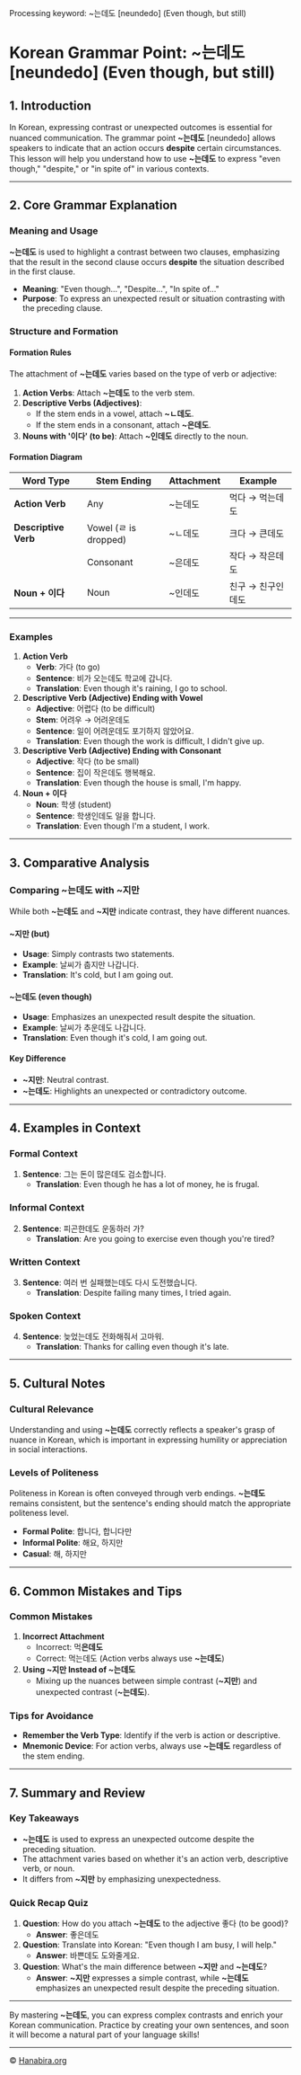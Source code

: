 Processing keyword: ~는데도 [neundedo] (Even though, but still)
# Korean Grammar Point: ~는데도 [neundedo] (Even though, but still)

## 1. Introduction
In Korean, expressing contrast or unexpected outcomes is essential for nuanced communication. The grammar point **~는데도** [neundedo] allows speakers to indicate that an action occurs **despite** certain circumstances. This lesson will help you understand how to use **~는데도** to express "even though," "despite," or "in spite of" in various contexts.

---
## 2. Core Grammar Explanation
### Meaning and Usage
**~는데도** is used to highlight a contrast between two clauses, emphasizing that the result in the second clause occurs **despite** the situation described in the first clause.
- **Meaning**: "Even though...", "Despite...", "In spite of..."
- **Purpose**: To express an unexpected result or situation contrasting with the preceding clause.
### Structure and Formation
#### Formation Rules
The attachment of **~는데도** varies based on the type of verb or adjective:
1. **Action Verbs**: Attach **~는데도** to the verb stem.
2. **Descriptive Verbs (Adjectives)**:
   - If the stem ends in a vowel, attach **~ㄴ데도**.
   - If the stem ends in a consonant, attach **~은데도**.
3. **Nouns with '이다' (to be)**: Attach **~인데도** directly to the noun.
#### Formation Diagram
| **Word Type**          | **Stem Ending**           | **Attachment** | **Example**          |
|------------------------|---------------------------|----------------|----------------------|
| **Action Verb**        | Any                       | ~는데도         | 먹다 → 먹는데도       |
| **Descriptive Verb**   | Vowel (ㄹ is dropped)     | ~ㄴ데도         | 크다 → 큰데도         |
|                        | Consonant                 | ~은데도         | 작다 → 작은데도       |
| **Noun + 이다**        | Noun                      | ~인데도         | 친구 → 친구인데도     |
---
### Examples
1. **Action Verb**
   - **Verb**: 가다 (to go)
   - **Sentence**: 비가 오는데도 학교에 갑니다.
   - **Translation**: Even though it's raining, I go to school.
2. **Descriptive Verb (Adjective) Ending with Vowel**
   - **Adjective**: 어렵다 (to be difficult)
   - **Stem**: 어려우 → 어려운데도
   - **Sentence**: 일이 어려운데도 포기하지 않았어요.
   - **Translation**: Even though the work is difficult, I didn't give up.
3. **Descriptive Verb (Adjective) Ending with Consonant**
   - **Adjective**: 작다 (to be small)
   - **Sentence**: 집이 작은데도 행복해요.
   - **Translation**: Even though the house is small, I'm happy.
4. **Noun + 이다**
   - **Noun**: 학생 (student)
   - **Sentence**: 학생인데도 일을 합니다.
   - **Translation**: Even though I'm a student, I work.
---
## 3. Comparative Analysis
### Comparing **~는데도** with **~지만**
While both **~는데도** and **~지만** indicate contrast, they have different nuances.
#### **~지만** (but)
- **Usage**: Simply contrasts two statements.
- **Example**: 날씨가 춥지만 나갑니다.
- **Translation**: It's cold, but I am going out.
#### **~는데도** (even though)
- **Usage**: Emphasizes an unexpected result despite the situation.
- **Example**: 날씨가 추운데도 나갑니다.
- **Translation**: Even though it's cold, I am going out.
#### **Key Difference**
- **~지만**: Neutral contrast.
- **~는데도**: Highlights an unexpected or contradictory outcome.
---
## 4. Examples in Context
### Formal Context
1. **Sentence**: 그는 돈이 많은데도 검소합니다.
   - **Translation**: Even though he has a lot of money, he is frugal.
### Informal Context
2. **Sentence**: 피곤한데도 운동하러 가?
   - **Translation**: Are you going to exercise even though you're tired?
### Written Context
3. **Sentence**: 여러 번 실패했는데도 다시 도전했습니다.
   - **Translation**: Despite failing many times, I tried again.
### Spoken Context
4. **Sentence**: 늦었는데도 전화해줘서 고마워.
   - **Translation**: Thanks for calling even though it's late.
---
## 5. Cultural Notes
### Cultural Relevance
Understanding and using **~는데도** correctly reflects a speaker's grasp of nuance in Korean, which is important in expressing humility or appreciation in social interactions.
### Levels of Politeness
Politeness in Korean is often conveyed through verb endings. **~는데도** remains consistent, but the sentence's ending should match the appropriate politeness level.
- **Formal Polite**: 합니다, 합니다만
- **Informal Polite**: 해요, 하지만
- **Casual**: 해, 하지만
---
## 6. Common Mistakes and Tips
### Common Mistakes
1. **Incorrect Attachment**
   - Incorrect: 먹**은데도**
   - Correct: 먹는데도 (Action verbs always use **~는데도**)
2. **Using ~지만 Instead of ~는데도**
   - Mixing up the nuances between simple contrast (**~지만**) and unexpected contrast (**~는데도**).
### Tips for Avoidance
- **Remember the Verb Type**: Identify if the verb is action or descriptive.
- **Mnemonic Device**: For action verbs, always use **~는데도** regardless of the stem ending.
---
## 7. Summary and Review
### Key Takeaways
- **~는데도** is used to express an unexpected outcome despite the preceding situation.
- The attachment varies based on whether it's an action verb, descriptive verb, or noun.
- It differs from **~지만** by emphasizing unexpectedness.
### Quick Recap Quiz
1. **Question**: How do you attach **~는데도** to the adjective 좋다 (to be good)?
   - **Answer**: 좋은데도
2. **Question**: Translate into Korean: "Even though I am busy, I will help."
   - **Answer**: 바쁜데도 도와줄게요.
3. **Question**: What's the main difference between **~지만** and **~는데도**?
   - **Answer**: **~지만** expresses a simple contrast, while **~는데도** emphasizes an unexpected result despite the preceding situation.
---
By mastering **~는데도**, you can express complex contrasts and enrich your Korean communication. Practice by creating your own sentences, and soon it will become a natural part of your language skills!

---
© [Hanabira.org](https://hanabira.org)
